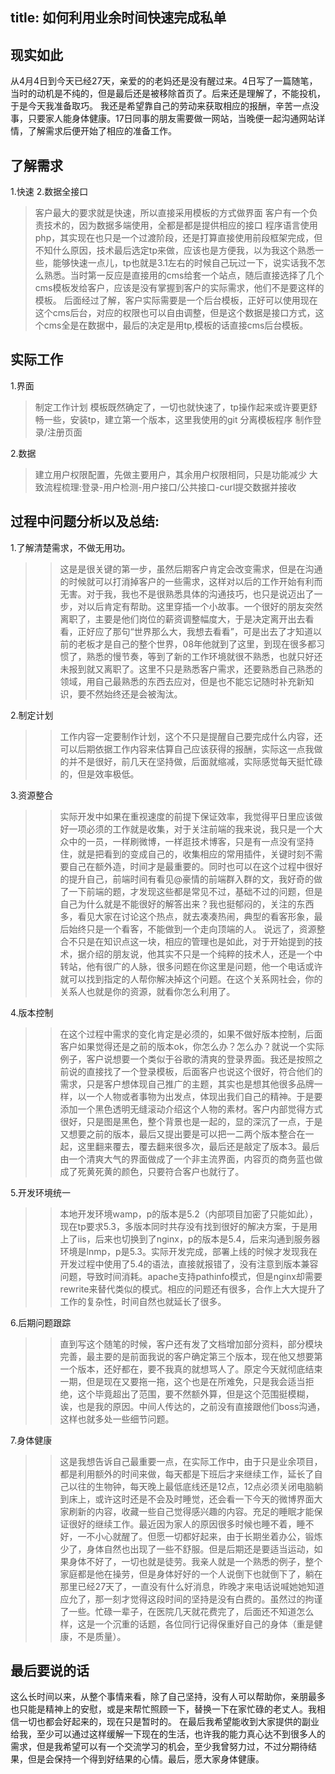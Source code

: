 title: 如何利用业余时间快速完成私单
---
现实如此
---
从4月4日到今天已经27天，亲爱的的老妈还是没有醒过来。4日写了一篇随笔，当时的动机是不纯的，但是最后还是被移除首页了。后来还是理解了，不能投机，于是今天我准备取巧。
我还是希望靠自己的劳动来获取相应的报酬，辛苦一点没事，只要家人能身体健康。17日同事的朋友需要做一网站，当晚便一起沟通网站详情，了解需求后便开始了相应的准备工作。
<!-- more -->
了解需求
---
1.快速
2.数据全接口
> 客户最大的要求就是快速，所以直接采用模板的方式做界面
> 客户有一个负责技术的，因为数据多端使用，全都是都是提供相应的接口
> 程序语言使用php，其实现在也只是一个过渡阶段，还是打算直接使用前段框架完成，但不知什么原因，技术最后选定tp来做，应该也是方便我，以为我这个熟悉一些，能够快速一点儿，tp也就是3.1左右的时候自己玩过一下，说实话我不怎么熟悉。当时第一反应是直接用的cms给套一个站点，随后直接选择了几个cms模板发给客户，应该是没有掌握到客户的实际需求，他们不是要这样的模板。
> 后面经过了解，客户实际需要是一个后台模板，正好可以使用现在这个cms后台，对应的权限也可以自由调整，但是这个数据是接口方式，这个cms全是在数据中，最后的决定是用tp,模板的话直接cms后台模板。

实际工作
---
1.界面
> 制定工作计划
> 模板既然确定了，一切也就快速了，tp操作起来或许要更舒畅一些，安装tp，建立第一个版本，这里我使用的git
> 分离模板程序
> 制作登录/注册页面

2.数据
> 建立用户权限配置，先做主要用户，其余用户权限相同，只是功能减少
> 大致流程梳理:登录-用户检测-用户接口/公共接口-curl提交数据并接收

过程中问题分析以及总结:
---
1.了解清楚需求，不做无用功。
>> 这是是很关键的第一步，虽然后期客户肯定会改变需求，但是在沟通的时候就可以打消掉客户的一些需求，这样对以后的工作开始有利而无害。对于我，我也不是很熟悉具体的沟通技巧，也只是说迈出了一步，对以后肯定有帮助。这里穿插一个小故事。一个很好的朋友突然离职了，主要是他们岗位的薪资调整幅度大，于是决定离开出去看看，正好应了那句“世界那么大，我想去看看”，可是出去了才知道以前的老板才是自己的整个世界，08年他就到了这里，到现在很多都习惯了，熟悉的慢节奏，等到了新的工作环境就很不熟悉，也就只好还未报到就又离职了。这里不只是熟悉客户需求，还要熟悉自己熟悉的领域，用自己最熟悉的东西去应对，但是也不能忘记随时补充新知识，要不然始终还是会被淘汰。

2.制定计划
>> 工作内容一定要制作计划，这个不只是提醒自己要完成什么内容，还可以后期依据工作内容来估算自己应该获得的报酬，实际这一点我做的并不是很好，前几天在坚持做，后面就缩减，实际感觉每天挺忙碌的，但是效率极低。

3.资源整合
>> 实际开发中如果在重视速度的前提下保证效率，我觉得平日里应该做好一项必须的工作就是收集，对于关注前端的我来说，我只是一个大众中的一员，一样刷微博，一样逛技术博客，只是有一点没有坚持住，就是把看到的变成自己的，收集相应的常用插件，关键时刻不需要自己在额外造，时间才是最重要的。同时也可以在这个过程中很好的提升自己，前端时间有看见@豪情的前端群入群的文，我好奇的做了一下前端的题，才发现这些都是常见不过，基础不过的问题，但是自己为什么就是不能很好的解答出来？我也挺郁闷的，关注的东西多，看见大家在讨论这个热点，就去凑凑热闹，典型的看客形象，最后始终只是一个看客，不能做到一个走向顶端的人。
>> 说远了，资源整合不只是在知识点这一块，相应的管理也是如此，对于开始提到的技术，据介绍的朋友说，他其实不只是一个纯粹的技术人，还是一个中转站，他有很广的人脉，很多问题在你这里是问题，他一个电话或许就可以找到指定的人帮你解决掉这个问题。在这个关系网社会，你的关系人也就是你的资源，就看你怎么利用了。

4.版本控制
>> 在这个过程中需求的变化肯定是必须的，如果不做好版本控制，后面客户如果觉得还是之前的版本ok，你怎么办？怎么办？就说一个实际例子，客户说想要一个类似于谷歌的清爽的登录界面。我还是按照之前说的直接找了一个登录模板，后面客户也说这个很好，符合他们的需求，只是客户想体现自己推广的主题，其实也是想其他很多品牌一样，以一个人物或者事物为出发点，体现出我们自己的精神。于是要添加一个黑色透明无缝滚动介绍这个人物的素材。客户内部觉得方式很好，只是图是黑色，整个背景也是一起的，显的深沉了一点，于是又想要之前的版本，最后又提出要是可以把一二两个版本整合在一起，这里翻来覆去，覆去翻来很多次，最后还是敲定了版本3。最后由一个清爽大气的界面做成了一个非主流界面，内容页的商务蓝也做成了死黄死黄的颜色，只要符合客户也就行了。

5.开发环境统一
>> 本地开发环境wamp，p的版本是5.2（内部项目加密了只能如此），现在tp要求5.3，多版本同时共存没有找到很好的解决方案，于是用上了iis，后来也切换到了nginx，p的版本是5.4，后来沟通到服务器环境是lnmp，p是5.3。实际开发完成，部署上线的时候才发现我在开发过程中使用了5.4的语法，直接就报错了，没有注意到版本兼容问题，导致时间消耗。apache支持pathinfo模式，但是nginx却需要rewrite来替代类似的模式。相应的问题还有很多，合作上大大提升了工作的复杂性，时间自然也就延长了很多。

6.后期问题跟踪
>> 直到写这个随笔的时候，客户还有发了文档增加部分资料，部分模块完善，最主要的是前面我说的客户确定第三个版本，现在他又想要第一个版本，还好都在，要不我真的就想骂人了。原定今天就彻底结束一期，但是现在又要拖一拖，这个也是在所难免，只是我会适当拒绝，这个毕竟超出了范围，要不然额外算，但是这个范围挺模糊，诶，也是我的原因。中间人传达的，之前没有直接跟他们boss沟通，这样也就多处一些细节问题。

7.身体健康
>> 这是我想告诉自己最重要一点，在实际工作中，由于只是业余项目，都是利用额外的时间来做，每天都是下班后才来继续工作，延长了自己以往的生物钟，每天晚上最低底线还是12点，12点必须关闭电脑躺到床上，或许这时还是不会及时睡觉，还会看一下今天的微博界面大家刷新的内容，收藏一些自己觉得感兴趣的内容。充足的睡眠才能保证很好的继续工作。最近因为家人的原因很多时候也睡不着，睡不好，一不小心就醒了。但愿一切都好起来，由于长期坐着办公，锻炼少了，身体自然也出现了一些不舒服。但是后期还是要适当运动，如果身体不好了，一切也就是徒劳。我亲人就是一个熟悉的例子，整个家庭都是他在操劳，但是身体好好的一个人说倒下也就倒下了，躺在那里已经27天了，一直没有什么好消息，昨晚才来电话说喊她她知道应允了，那一刻才觉得这段时间的坚持是没有白费的。虽然过的拘谨了一些。忙碌一辈子，在医院几天就花费完了，后面还不知道怎么样，这是一个沉重的话题，各位同行记得保重好自己的身体（重是健康，不是质量）。

最后要说的话
---
这么长时间以来，从整个事情来看，除了自己坚持，没有人可以帮助你，亲朋最多也只能是精神上的安慰，或是来帮忙照顾一下，替换一下在家忙碌的老丈人。我相信一切也都会好起来的，现在只是暂时的。
在最后我希望能收到大家提供的副业给我，至少可以通过这样缓解一下现在的生活，也许我的能力真心达不到很多人的需求，但是我希望可以有一个交流学习的机会，至少我曾努力过，不过分期待结果，但是会保持一个得到好结果的心情。最后，愿大家身体健康。